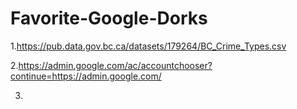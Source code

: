 # Favorite-Google-Dorks

1.https://pub.data.gov.bc.ca/datasets/179264/BC_Crime_Types.csv

2.https://admin.google.com/ac/accountchooser?continue=https://admin.google.com/

3.
